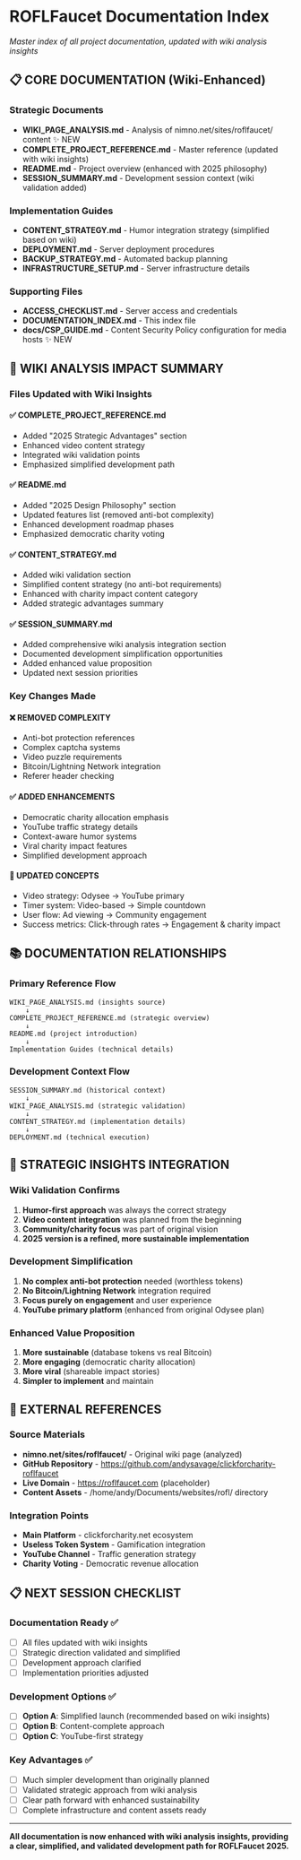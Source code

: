 # ROFLFaucet Documentation Index

*Master index of all project documentation, updated with wiki analysis insights*

## 📋 **CORE DOCUMENTATION** (Wiki-Enhanced)

### Strategic Documents
- **WIKI_PAGE_ANALYSIS.md** - Analysis of nimno.net/sites/roflfaucet/ content ✨ NEW
- **COMPLETE_PROJECT_REFERENCE.md** - Master reference (updated with wiki insights)
- **README.md** - Project overview (enhanced with 2025 philosophy)
- **SESSION_SUMMARY.md** - Development session context (wiki validation added)

### Implementation Guides
- **CONTENT_STRATEGY.md** - Humor integration strategy (simplified based on wiki)
- **DEPLOYMENT.md** - Server deployment procedures
- **BACKUP_STRATEGY.md** - Automated backup planning
- **INFRASTRUCTURE_SETUP.md** - Server infrastructure details

### Supporting Files
- **ACCESS_CHECKLIST.md** - Server access and credentials
- **DOCUMENTATION_INDEX.md** - This index file
- **docs/CSP_GUIDE.md** - Content Security Policy configuration for media hosts ✨ NEW

## 🔄 **WIKI ANALYSIS IMPACT SUMMARY**

### Files Updated with Wiki Insights

#### ✅ **COMPLETE_PROJECT_REFERENCE.md**
- Added "2025 Strategic Advantages" section
- Enhanced video content strategy
- Integrated wiki validation points
- Emphasized simplified development path

#### ✅ **README.md**
- Added "2025 Design Philosophy" section
- Updated features list (removed anti-bot complexity)
- Enhanced development roadmap phases
- Emphasized democratic charity voting

#### ✅ **CONTENT_STRATEGY.md**
- Added wiki validation section
- Simplified content strategy (no anti-bot requirements)
- Enhanced with charity impact content category
- Added strategic advantages summary

#### ✅ **SESSION_SUMMARY.md**
- Added comprehensive wiki analysis integration section
- Documented development simplification opportunities
- Added enhanced value proposition
- Updated next session priorities

### Key Changes Made

#### ❌ **REMOVED COMPLEXITY**
- Anti-bot protection references
- Complex captcha systems
- Video puzzle requirements
- Bitcoin/Lightning Network integration
- Referer header checking

#### ✅ **ADDED ENHANCEMENTS**
- Democratic charity allocation emphasis
- YouTube traffic strategy details
- Context-aware humor systems
- Viral charity impact features
- Simplified development approach

#### 🔄 **UPDATED CONCEPTS**
- Video strategy: Odysee → YouTube primary
- Timer system: Video-based → Simple countdown
- User flow: Ad viewing → Community engagement
- Success metrics: Click-through rates → Engagement & charity impact

## 📚 **DOCUMENTATION RELATIONSHIPS**

### Primary Reference Flow
```
WIKI_PAGE_ANALYSIS.md (insights source)
    ↓
COMPLETE_PROJECT_REFERENCE.md (strategic overview)
    ↓
README.md (project introduction)
    ↓
Implementation Guides (technical details)
```

### Development Context Flow
```
SESSION_SUMMARY.md (historical context)
    ↓
WIKI_PAGE_ANALYSIS.md (strategic validation)
    ↓
CONTENT_STRATEGY.md (implementation details)
    ↓
DEPLOYMENT.md (technical execution)
```

## 🎯 **STRATEGIC INSIGHTS INTEGRATION**

### Wiki Validation Confirms
1. **Humor-first approach** was always the correct strategy
2. **Video content integration** was planned from the beginning
3. **Community/charity focus** was part of original vision
4. **2025 version is a refined, more sustainable implementation**

### Development Simplification
1. **No complex anti-bot protection** needed (worthless tokens)
2. **No Bitcoin/Lightning Network** integration required
3. **Focus purely on engagement** and user experience
4. **YouTube primary platform** (enhanced from original Odysee plan)

### Enhanced Value Proposition
1. **More sustainable** (database tokens vs real Bitcoin)
2. **More engaging** (democratic charity allocation)
3. **More viral** (shareable impact stories)
4. **Simpler to implement** and maintain

## 🔗 **EXTERNAL REFERENCES**

### Source Materials
- **nimno.net/sites/roflfaucet/** - Original wiki page (analyzed)
- **GitHub Repository** - https://github.com/andysavage/clickforcharity-roflfaucet
- **Live Domain** - https://roflfaucet.com (placeholder)
- **Content Assets** - /home/andy/Documents/websites/rofl/ directory

### Integration Points
- **Main Platform** - clickforcharity.net ecosystem
- **Useless Token System** - Gamification integration
- **YouTube Channel** - Traffic generation strategy
- **Charity Voting** - Democratic revenue allocation

## 📋 **NEXT SESSION CHECKLIST**

### Documentation Ready ✅
- [ ] All files updated with wiki insights
- [ ] Strategic direction validated and simplified
- [ ] Development approach clarified
- [ ] Implementation priorities adjusted

### Development Options ✅
- [ ] **Option A**: Simplified launch (recommended based on wiki insights)
- [ ] **Option B**: Content-complete approach
- [ ] **Option C**: YouTube-first strategy

### Key Advantages ✅
- [ ] Much simpler development than originally planned
- [ ] Validated strategic approach from wiki analysis
- [ ] Clear path forward with enhanced sustainability
- [ ] Complete infrastructure and content assets ready

---

**All documentation is now enhanced with wiki analysis insights, providing a clear, simplified, and validated development path for ROFLFaucet 2025.**


